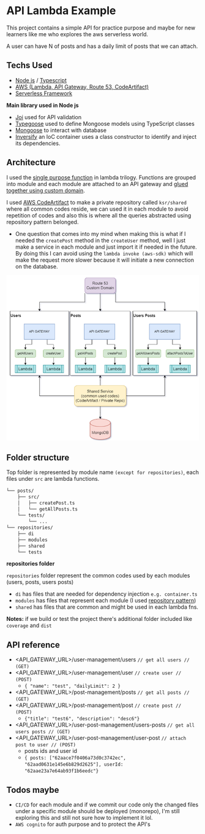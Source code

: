 
# API Lambda Example

This project contains a simple API for practice purpose and maybe for new learners like me who explores the aws serverless world. 

A user can have N of posts and has a daily limit of posts
that we can attach.



## Techs Used

* [Node js](https://nodejs.org/en/) / [Typescript](https://www.typescriptlang.org/)
* [AWS (Lambda, API Gateway, Route 53, CodeArtifact)](https://aws.amazon.com/)
* [Serverless Framework](https://github.com/serverless/serverless)

**Main library used in Node js**
* [Joi](https://github.com/sideway/joi) used for API validation
* [Typegoose](https://github.com/typegoose/typegoose) used to define Mongoose models using TypeScript classes
* [Mongoose](https://github.com/Automattic/mongoose) to interact with database
* [Inversify](https://github.com/inversify/InversifyJS) an IoC container uses a class constructor to identify and inject its dependencies.
## Architecture

I used the [single purpose function](https://github.com/cdk-patterns/serverless/tree/main/the-lambda-trilogy)
in lambda trilogy. Functions are grouped into module and each module are attached to an API gateway and [glued together using custom domain](https://www.serverless.com/blog/api-gateway-multiple-services/).

I used [AWS CodeArtifact](https://aws.amazon.com/codeartifact/) to make a private repository called `ksr/shared` where all common codes reside, we can used it in each module to avoid repetition of codes and also this is where all the queries abstracted using repository pattern belonged.

* One question that comes into my mind when making this is what if I needed the `createPost` method in the `createUser` method, well I just make a service in each module and just import it if needed in the future. By doing this I can avoid using the `lambda invoke (aws-sdk)` which will make the request more slower because it will initiate a new connection on the database.

![image](https://github.com/ksromero/api-lambda-example/blob/master/_pics-for-readme_/architecture.png)
## Folder structure
Top folder is represented by module name `(except for repositories)`, each files under `src` are lambda functions.

    └── posts/
        ├── src/
        │   ├── createPost.ts
        │   └── getAllPosts.ts
        └── tests/
            └── ...
    └── repositories/
        ├── di
        ├── modules
        ├── shared
        └── tests
**repositories folder**

`repositories` folder represent the common codes used by each modules (users, posts, users posts)

* `di` has files that are needed for dependency injection `e.g. container.ts`
* `modules` has files that represent each module (I used [repository pattern](https://docs.microsoft.com/en-us/dotnet/architecture/microservices/microservice-ddd-cqrs-patterns/infrastructure-persistence-layer-design))
* `shared` has files that are common and might be used in each lambda fns.


**Notes:** if we build or test the project there's additional folder included like `coverage` and `dist`
## API reference

* <API_GATEWAY_URL>/user-management/users `// get all users // (GET)`
* <API_GATEWAY_URL>/user-management/user `// create user // (POST)`
  * `{ "name": "test", "dailyLimit": 2 }`
* <API_GATEWAY_URL>/post-management/posts `// get all posts // (GET)`
* <API_GATEWAY_URL>/post-management/post `// create post // (POST)`
  * `{"title": "test6", "description": "desc6"}`
* <API_GATEWAY_URL>/user-post-management/users-posts `// get all users posts // (GET)`
* <API_GATEWAY_URL>/user-post-management/user-post `// attach post to user // (POST)`
  * posts ids and user id
  * `{
      posts: ["62aace7f0406a73d0c3742ec", "62aad0631e145e6b829d2625"],
    userId: "62aae23a7e64ab93f1b6eedc"}`

## Todos maybe
* `CI/CD` for each module and if we commit our code only the changed files under a specific module should be deployed (monorepo), I'm still exploring this and still not sure how to implement it lol.
* `AWS cognito` for auth purpose and to protect the API's
